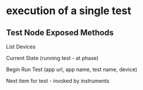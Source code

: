 

execution of a single test
==========================


Test Node Exposed Methods
-------------------------

List Devices

Current State (running test - at phase)

Begin Run Test (app url, app name, test name, device)

Next item for test - invoked by instruments




